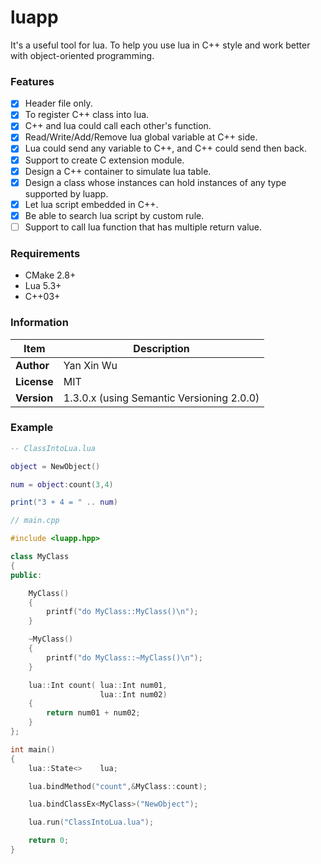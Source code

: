# luapp
It's a useful tool for lua. To help you use lua in C++ style and work better with object-oriented programming.

### Features
- [x] Header file only.
- [x] To register C++ class into lua.
- [x] C++ and lua could call each other's function.
- [x] Read/Write/Add/Remove lua global variable at C++ side.
- [x] Lua could send any variable to C++, and C++ could send then back.
- [x] Support to create C extension module.
- [x] Design a C++ container to simulate lua table.
- [x] Design a class whose instances can hold instances of any type supported by luapp.
- [x] Let lua script embedded in C++.
- [x] Be able to search lua script by custom rule.
- [ ] Support to call lua function that has multiple return value.

### Requirements
- CMake 2.8+
- Lua 5.3+
- C++03+

### Information
Item        | Description
------------|----------
**Author**  | Yan Xin Wu
**License** | MIT
**Version** | 1.3.0.x (using Semantic Versioning 2.0.0)

### Example

```lua
-- ClassIntoLua.lua

object = NewObject()

num = object:count(3,4)

print("3 + 4 = " .. num)
```

```c++
// main.cpp

#include <luapp.hpp>

class MyClass
{
public:

	MyClass()
	{
		printf("do MyClass::MyClass()\n");
	}

	~MyClass()
	{
		printf("do MyClass::~MyClass()\n");
	}

	lua::Int count( lua::Int num01,
	                lua::Int num02)
	{
		return num01 + num02;
	}
};

int main()
{
	lua::State<>    lua;

	lua.bindMethod("count",&MyClass::count);

	lua.bindClassEx<MyClass>("NewObject");

	lua.run("ClassIntoLua.lua");

	return 0;
}
```
